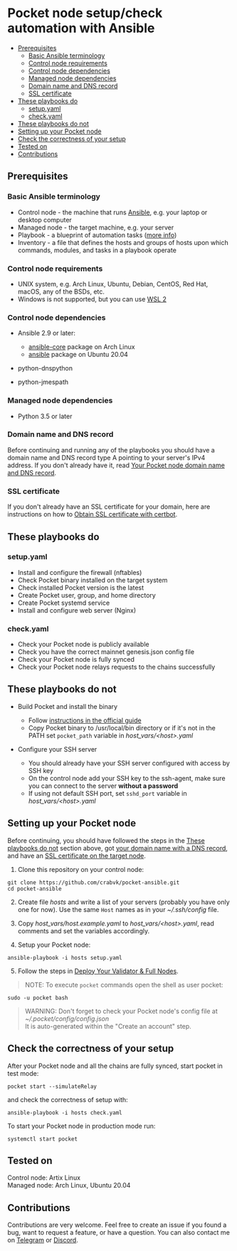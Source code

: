 # Pocket node setup/check automation with Ansible<!-- omit in toc -->

- [Prerequisites](#prerequisites)
  - [Basic Ansible terminology](#basic-ansible-terminology)
  - [Control node requirements](#control-node-requirements)
  - [Control node dependencies](#control-node-dependencies)
  - [Managed node dependencies](#managed-node-dependencies)
  - [Domain name and DNS record](#domain-name-and-dns-record)
  - [SSL certificate](#ssl-certificate)
- [These playbooks do](#these-playbooks-do)
  - [setup.yaml](#setupyaml)
  - [check.yaml](#checkyaml)
- [These playbooks do not](#these-playbooks-do-not)
- [Setting up your Pocket node](#setting-up-your-pocket-node)
- [Check the correctness of your setup](#check-the-correctness-of-your-setup)
- [Tested on](#tested-on)
- [Contributions](#contributions)

## Prerequisites

### Basic Ansible terminology

* Control node - the machine that runs [Ansible](https://docs.ansible.com/), e.g. your laptop or desktop computer
* Managed node - the target machine, e.g. your server
* Playbook - a blueprint of automation tasks ([more info](https://www.redhat.com/en/topics/automation/what-is-an-ansible-playbook))
* Inventory - a file that defines the hosts and groups of hosts upon which commands, modules, and tasks in a playbook operate

### Control node requirements

* UNIX system, e.g. Arch Linux, Ubuntu, Debian, CentOS, Red Hat, macOS, any of the BSDs, etc.
* Windows is not supported, but you can use [WSL 2](https://docs.microsoft.com/en-us/windows/wsl/install)

### Control node dependencies

* Ansible 2.9 or later:

    - [ansible-core](https://archlinux.org/packages/community/any/ansible-core/) package on Arch Linux
    - [ansible](https://packages.ubuntu.com/focal/ansible) package on Ubuntu 20.04

* python-dnspython
* python-jmespath

### Managed node dependencies

* Python 3.5 or later

### Domain name and DNS record

Before continuing and running any of the playbooks you should have a domain name and DNS record type A pointing to your server's IPv4 address.
If you don't already have it, read [Your Pocket node domain name and DNS record](docs/dns-record.md).

### SSL certificate

If you don't already have an SSL certificate for your domain, here are instructions on how to [Obtain SSL certificate with certbot](docs/certbot-certificate.md).

## These playbooks do

### setup.yaml

* Install and configure the firewall (nftables)
* Check Pocket binary installed on the target system
* Check installed Pocket version is the latest
* Create Pocket user, group, and home directory
* Create Pocket systemd service
* Install and configure web server (Nginx)

### check.yaml

* Check your Pocket node is publicly available
* Check you have the correct mainnet genesis.json config file
* Check your Pocket node is fully synced
* Check your Pocket node relays requests to the chains successfully

## These playbooks do not

* Build Pocket and install the binary

    - Follow [instructions in the official guide](https://docs.pokt.network/home/paths/node-runner#software)
    - Copy Pocket binary to /usr/local/bin directory or if it's not in the PATH set `pocket_path` variable in *host_vars/&lt;host&gt;.yaml*

* Configure your SSH server

    - You should already have your SSH server configured with access by SSH key
    - On the control node add your SSH key to the ssh-agent, make sure you can connect to the server **without a password**
    - If using not default SSH port, set `sshd_port` variable in *host_vars/&lt;host&gt;.yaml*

## Setting up your Pocket node

Before continuing, you should have followed the steps in the [These playbooks do not](#these-playbooks-do-not) section above, got [your domain name with a DNS record](docs/dns-record.md), and have an [SSL certificate on the target node](docs/certbot-certificate.md).

1. Clone this repository on your control node:

```shell
git clone https://github.com/crabvk/pocket-ansible.git
cd pocket-ansible
```

2. Create file *hosts* and write a list of your servers (probably you have only one for now). Use the same `Host` names as in your *~/.ssh/config* file.

3. Copy *host_vars/host.example.yaml* to *host_vars/&lt;host&gt;.yaml*, read comments and set the variables accordingly.

4. Setup your Pocket node:

```shell
ansible-playbook -i hosts setup.yaml
```

5. Follow the steps in [Deploy Your Validator & Full Nodes](https://docs.pokt.network/home/paths/node-runner#deploy-your-validator-and-full-nodes).

> NOTE: To execute `pocket` commands open the shell as user pocket:

```shell
sudo -u pocket bash
```

> WARNING: Don't forget to check your Pocket node's config file at *~/.pocket/config/config.json*  
> It is auto-generated within the "Create an account" step.

## Check the correctness of your setup

After your Pocket node and all the chains are fully synced, start pocket in test mode:

```shell
pocket start --simulateRelay
```

and check the correctness of setup with:

```shell
ansible-playbook -i hosts check.yaml
```

To start your Pocket node in production mode run:

```shell
systemctl start pocket
```

## Tested on

Control node: Artix Linux  
Managed node: Arch Linux, Ubuntu 20.04

## Contributions

Contributions are very welcome.
Feel free to create an issue if you found a bug, want to request a feature, or have a question.
You can also contact me on [Telegram](https://t.me/crabvk) or [Discord](https://discordapp.com/users/801675841397325834).

